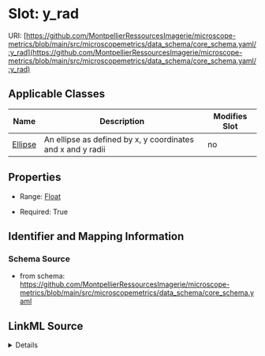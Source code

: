 # Slot: y_rad

URI: [https://github.com/MontpellierRessourcesImagerie/microscope-metrics/blob/main/src/microscopemetrics/data_schema/core_schema.yaml/:y_rad](https://github.com/MontpellierRessourcesImagerie/microscope-metrics/blob/main/src/microscopemetrics/data_schema/core_schema.yaml/:y_rad)



<!-- no inheritance hierarchy -->




## Applicable Classes

| Name | Description | Modifies Slot |
| --- | --- | --- |
[Ellipse](Ellipse.md) | An ellipse as defined by x, y coordinates and x and y radii |  no  |







## Properties

* Range: [Float](Float.md)

* Required: True





## Identifier and Mapping Information







### Schema Source


* from schema: https://github.com/MontpellierRessourcesImagerie/microscope-metrics/blob/main/src/microscopemetrics/data_schema/core_schema.yaml




## LinkML Source

<details>
```yaml
name: y_rad
from_schema: https://github.com/MontpellierRessourcesImagerie/microscope-metrics/blob/main/src/microscopemetrics/data_schema/core_schema.yaml
rank: 1000
multivalued: false
alias: y_rad
owner: Ellipse
domain_of:
- Ellipse
range: float
required: true

```
</details>